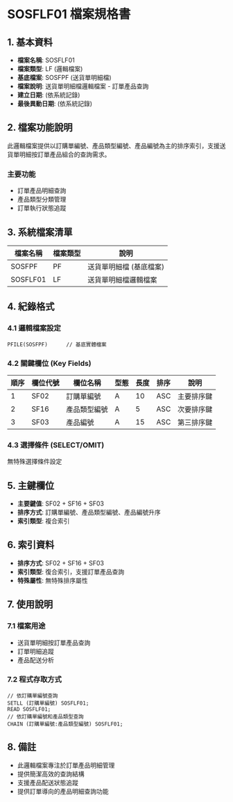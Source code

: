 # SOSFLF01 檔案規格書

## 1. 基本資料
- **檔案名稱**: SOSFLF01
- **檔案類型**: LF (邏輯檔案)
- **基底檔案**: SOSFPF (送貨單明細檔)
- **檔案說明**: 送貨單明細檔邏輯檔案 - 訂單產品查詢
- **建立日期**: (依系統記錄)
- **最後異動日期**: (依系統記錄)

## 2. 檔案功能說明
此邏輯檔案提供以訂購單編號、產品類型編號、產品編號為主的排序索引，支援送貨單明細按訂單產品組合的查詢需求。

### 主要功能
- 訂單產品明細查詢
- 產品類型分類管理
- 訂單執行狀態追蹤

## 3. 系統檔案清單
| 檔案名稱 | 檔案類型 | 說明 |
|----------|----------|------|
| SOSFPF | PF | 送貨單明細檔 (基底檔案) |
| SOSFLF01 | LF | 送貨單明細檔邏輯檔案 |

## 4. 紀錄格式

### 4.1 邏輯檔案設定
```
PFILE(SOSFPF)      // 基底實體檔案
```

### 4.2 關鍵欄位 (Key Fields)
| 順序 | 欄位代號 | 欄位名稱 | 型態 | 長度 | 排序 | 說明 |
|------|----------|----------|------|------|------|------|
| 1 | SF02 | 訂購單編號 | A | 10 | ASC | 主要排序鍵 |
| 2 | SF16 | 產品類型編號 | A | 5 | ASC | 次要排序鍵 |
| 3 | SF03 | 產品編號 | A | 15 | ASC | 第三排序鍵 |

### 4.3 選擇條件 (SELECT/OMIT)
無特殊選擇條件設定

## 5. 主鍵欄位
- **主要鍵值**: SF02 + SF16 + SF03
- **排序方式**: 訂購單編號、產品類型編號、產品編號升序
- **索引類型**: 複合索引

## 6. 索引資料
- **排序方式**: SF02 + SF16 + SF03
- **索引類型**: 復合索引，支援訂單產品查詢
- **特殊屬性**: 無特殊排序屬性

## 7. 使用說明

### 7.1 檔案用途
- 送貨單明細按訂單產品查詢
- 訂單明細追蹤
- 產品配送分析

### 7.2 程式存取方式
```rpg
// 依訂購單編號查詢
SETLL (訂購單編號) SOSFLF01;
READ SOSFLF01;
// 依訂購單編號和產品類型查詢
CHAIN (訂購單編號:產品類型編號) SOSFLF01;
```

## 8. 備註
- 此邏輯檔案專注於訂單產品明細管理
- 提供簡潔高效的查詢結構
- 支援產品配送狀態追蹤
- 提供訂單導向的產品明細查詢功能 